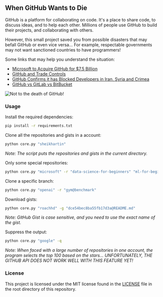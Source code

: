 ## When GitHub Wants to Die

GitHub is a platform for collaborating on code. It's a place to share code, to discuss ideas, and to help each other. Millions of people use GitHub to build their projects, and collaborating with others.

However, this small project saved you from possible disasters that may befall GitHub or even vice versa... For example, respectable governments may not want sanctioned countries to have programmers!

Some links that may help you understand the situation:

- [Microsoft to Acquire GitHub for $7.5 Billion](https://news.microsoft.com/2018/06/04/microsoft-to-acquire-github-for-7-5-billion/)
- [GitHub and Trade Controls](https://docs.github.com/en/site-policy/other-site-policies/github-and-trade-controls)
- [GitHub Confirms it has Blocked Developers in Iran, Syria and Crimea](https://techcrunch.com/2019/07/29/github-ban-sanctioned-countries/)
- [GitHub vs GitLab vs BitBucket](https://jelvix.com/blog/bitbucket-vs-github-vs-gitlab)

![Not to the death of GitHub!](https://media.giphy.com/media/59bo7PVAiXHV59QCFG/giphy.gif)

### Usage

Install the required dependencies:

```bash
pip install -r requirements.txt
```

Clone all the repositories and gists in a account:

```bash
python core.py "sheikhartin"
```

<i>Note: The script puts the repositories and gists in the current directory.</i>

Only some special repositories:

```bash
python core.py "microsoft" -r "data-science-for-beginners" "ml-for-beginners"
```

Clone a specific branch:

```bash
python core.py "openai" -r "gym@benchmark"
```

Download gists:

```bash
python core.py "roachhd" -g "dce54bec8ba55fb17d3a@README.md"
```

<i>Note: GitHub Gist is case sensitive, and you need to use the exact name of the gist.</i>

Suppress the output:

```bash
python core.py "google" -q
```

<i>Note: When faced with a large number of repositories in one account, the program selects the top 100 based on the stars... UNFORTUNATELY, THE GITHUB API DOES NOT WORK WELL WITH THIS FEATURE YET!</i>

### License

This project is licensed under the MIT license found in the [LICENSE](LICENSE) file in the root directory of this repository.
